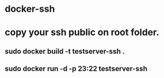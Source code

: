 # docker-ssh

copy your ssh public on root folder.
====================================

sudo docker build -t testserver-ssh . 
-------------------------------------

sudo docker run -d -p 23:22 testserver-ssh
------------------------------------------
